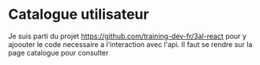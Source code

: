 # Catalogue utilisateur

Je suis parti du projet https://github.com/training-dev-fr/3al-react pour y ajoouter le code necessaire a l'interaction avec l'api.
Il faut se rendre sur la page catalogue pour consulter

